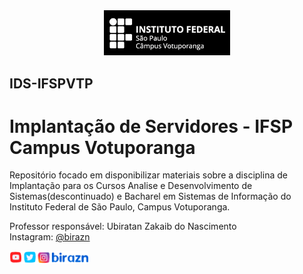 <div align="center">
<img src="img/vtp_ifsp-pb.png" width="40%">
</div>

## IDS-IFSPVTP
# Implantação de Servidores - IFSP Campus Votuporanga

Repositório focado em disponibilizar materiais sobre a disciplina de Implantação para os Cursos Analise e Desenvolvimento de Sistemas(descontinuado) e Bacharel em Sistemas de Informação do Instituto Federal de São Paulo, Campus Votuporanga.

Professor responsável: Ubiratan Zakaib do Nascimento
<br>Instagram: [@birazn](https://www.instagram.com/birazn)

<img src="img/birazn-social.png" width="25%" />